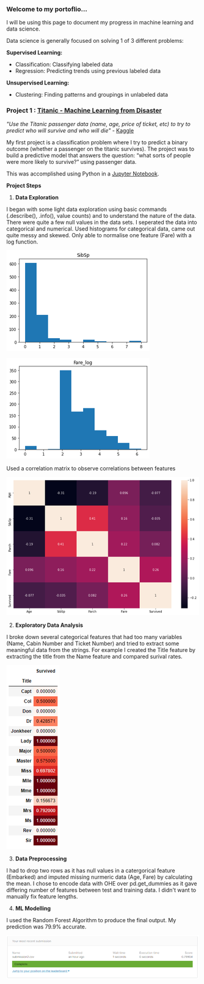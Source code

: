 ### Welcome to my portoflio...

I will be using this page to document my progress in machine learning and data science.

Data science is generally focused on solving 1 of 3 different problems:

**Supervised Learning:**
-	Classification: Classifying labeled data
-	Regression: Predicting trends using previous labeled data

**Unsupervised Learning:**
-	Clustering: Finding patterns and groupings in unlabeled data




### Project 1 : [Titanic - Machine Learning from Disaster](https://github.com/rx229/Tony_Portfolio/tree/main/Titanic)

*"Use the Titanic passenger data (name, age, price of ticket, etc) to try to predict who will survive and who will die"* - [Kaggle](https://www.kaggle.com/c/titanic)

My first project is a classification problem where I try to predict a binary outcome (whether a passenger on the titanic survives). The project was to build a predictive model that answers the question: “what sorts of people were more likely to survive?” using passenger data.

This was accomplished using Python in a [Jupyter Notebook](https://github.com/rx229/Tony_Portfolio/blob/main/Titanic/Titanic.ipynb). 

**Project Steps**

1. **Data Exploration**

I began with some light data exploration using basic commands (.describe(), .info(), value counts) and to understand the nature of the data. There were quite a few null values in the data sets.
I seperated the data into categorical and numerical.
Used histograms for categorical data, came out quite messy and skewed. Only able to normalise one feature (Fare) with a log function.


![image](/Titanic/Images/skewed.png)

![image](/Titanic/Images/normal.png)

Used a correlation matrix to observe correlations between features

![image](/Titanic/Images/Correlation%20Matrix.png)

2. **Exploratory Data Analysis**

I broke down several categorical features that had too many variables (Name, Cabin Number and Ticket Number) and tried to extract some meaningful data from the strings. For example I created the Title feature by extracting the title from the Name feature and compared surival rates.

![image](/Titanic/Images/Feature.PNG)

3. **Data Preprocessing**

I had to drop two rows as it has null values in a catergorical feature (Embarked) and imputed missing nurmeric data (Age, Fare) by calculating the mean.
I chose to encode data with OHE over pd.get_dummies as it gave differing number of features between test and training data. I didn't want to manually fix feature lengths. 

4. **ML Modelling**

I used the Random Forest Algorithm to produce the final output. My prediction was 79.9% accurate.

![image](/Titanic/Images/Results.PNG)

